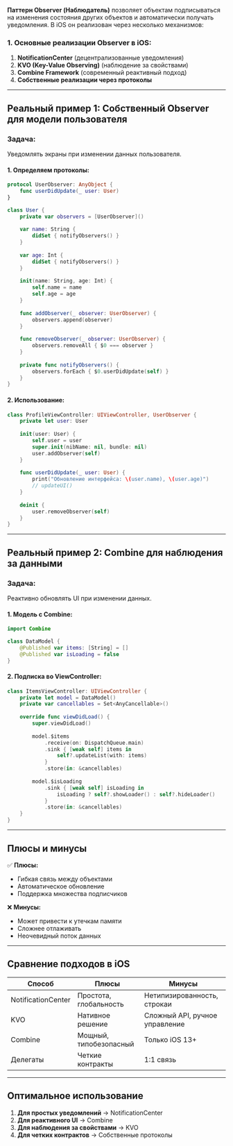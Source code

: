 **Паттерн Observer (Наблюдатель)** позволяет объектам подписываться на изменения состояния других объектов и автоматически получать уведомления. В iOS он реализован через несколько механизмов:

### 1. Основные реализации Observer в iOS:
1. **NotificationCenter** (децентрализованные уведомления)
2. **KVO (Key-Value Observing)** (наблюдение за свойствами)
3. **Combine Framework** (современный реактивный подход)
4. **Собственные реализации через протоколы**

---

## **Реальный пример 1: Собственный Observer для модели пользователя**

### Задача:
Уведомлять экраны при изменении данных пользователя.

#### 1. Определяем протоколы:
```swift
protocol UserObserver: AnyObject {
    func userDidUpdate(_ user: User)
}

class User {
    private var observers = [UserObserver]()
    
    var name: String {
        didSet { notifyObservers() }
    }
    
    var age: Int {
        didSet { notifyObservers() }
    }
    
    init(name: String, age: Int) {
        self.name = name
        self.age = age
    }
    
    func addObserver(_ observer: UserObserver) {
        observers.append(observer)
    }
    
    func removeObserver(_ observer: UserObserver) {
        observers.removeAll { $0 === observer }
    }
    
    private func notifyObservers() {
        observers.forEach { $0.userDidUpdate(self) }
    }
}
```

#### 2. Использование:
```swift
class ProfileViewController: UIViewController, UserObserver {
    private let user: User
    
    init(user: User) {
        self.user = user
        super.init(nibName: nil, bundle: nil)
        user.addObserver(self)
    }
    
    func userDidUpdate(_ user: User) {
        print("Обновление интерфейса: \(user.name), \(user.age)")
        // updateUI()
    }
    
    deinit {
        user.removeObserver(self)
    }
}
```

---

## **Реальный пример 2: Combine для наблюдения за данными**

### Задача:
Реактивно обновлять UI при изменении данных.

#### 1. Модель с Combine:
```swift
import Combine

class DataModel {
    @Published var items: [String] = []
    @Published var isLoading = false
}
```

#### 2. Подписка во ViewController:
```swift
class ItemsViewController: UIViewController {
    private let model = DataModel()
    private var cancellables = Set<AnyCancellable>()
    
    override func viewDidLoad() {
        super.viewDidLoad()
        
        model.$items
            .receive(on: DispatchQueue.main)
            .sink { [weak self] items in
                self?.updateList(with: items)
            }
            .store(in: &cancellables)
        
        model.$isLoading
            .sink { [weak self] isLoading in
                isLoading ? self?.showLoader() : self?.hideLoader()
            }
            .store(in: &cancellables)
    }
}
```

---

## **Плюсы и минусы**

✅ **Плюсы:**
- Гибкая связь между объектами
- Автоматическое обновление
- Поддержка множества подписчиков

❌ **Минусы:**
- Может привести к утечкам памяти
- Сложнее отлаживать
- Неочевидный поток данных

---

## **Сравнение подходов в iOS**

| Способ          | Плюсы                          | Минусы                       |
|-----------------|--------------------------------|------------------------------|
| NotificationCenter | Простота, глобальность        | Нетипизированность, строкаи |
| KVO             | Нативное решение               | Сложный API, ручное управление |
| Combine         | Мощный, типобезопасный        | Только iOS 13+               |
| Делегаты        | Четкие контракты               | 1:1 связь                    |

---

## **Оптимальное использование**
1. **Для простых уведомлений** → NotificationCenter
2. **Для реактивного UI** → Combine
3. **Для наблюдения за свойствами** → KVO
4. **Для четких контрактов** → Собственные протоколы
